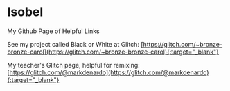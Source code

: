 # Isobel
My Github Page of Helpful Links

See my project called Black or White at Glitch: [https://glitch.com/~bronze-bronze-carol](https://glitch.com/~bronze-bronze-carol){:target="_blank"}

My teacher's Glitch page, helpful for remixing: [https://glitch.com/@markdenardo](https://glitch.com/@markdenardo){:target="_blank"}
